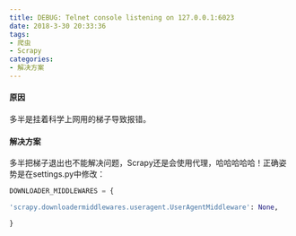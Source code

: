 ```yaml
---
title: DEBUG: Telnet console listening on 127.0.0.1:6023
date: 2018-3-30 20:33:36
tags:
- 爬虫
- Scrapy
categories:
- 解决方案
---
```


#### 原因

多半是挂着科学上网用的梯子导致报错。

#### 解决方案

多半把梯子退出也不能解决问题，Scrapy还是会使用代理，哈哈哈哈哈！正确姿势是在settings.py中修改：

```python
DOWNLOADER_MIDDLEWARES = {

'scrapy.downloadermiddlewares.useragent.UserAgentMiddleware': None,

}
```